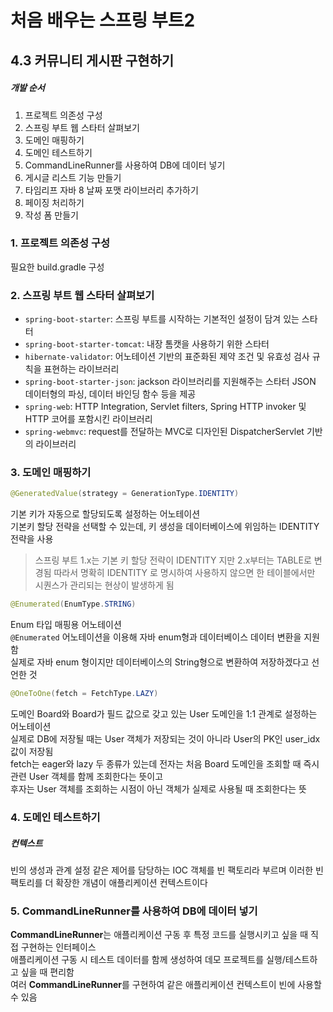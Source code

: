 # 처음 배우는 스프링 부트2
## 4.3 커뮤니티 게시판 구현하기
##### 개발 순서
1. 프로젝트 의존성 구성
2. 스프링 부트 웹 스타터 살펴보기
3. 도메인 매핑하기
4. 도메인 테스트하기
5. CommandLineRunner를 사용하여 DB에 데이터 넣기
6. 게시글 리스트 기능 만들기
7. 타임리프 자바 8 날짜 포맷 라이브러리 추가하기
8. 페이징 처리하기
9. 작성 폼 만들기

### 1. 프로젝트 의존성 구성
필요한 build.gradle 구성

### 2. 스프링 부트 웹 스타터 살펴보기
- `spring-boot-starter`: 스프링 부트를 시작하는 기본적인 설정이 담겨 있는 스타터
- `spring-boot-starter-tomcat`: 내장 톰캣을 사용하기 위한 스타터
- `hibernate-validator`: 어노테이션 기반의 표준화된 제약 조건 및 유효성 검사 규칙을 표현하는 라이브러리
- `spring-boot-starter-json`: jackson 라이브러리를 지원해주는 스타터
  JSON 데이터형의 파싱, 데이터 바인딩 함수 등을 제공
- `spring-web`: HTTP Integration, Servlet filters, Spring HTTP invoker 및 HTTP 코어를 포함시킨 라이브러리
- `spring-webmvc`: request를 전달하는 MVC로 디자인된 DispatcherServlet 기반의 라이브러리

### 3. 도메인 매핑하기
```java
@GeneratedValue(strategy = GenerationType.IDENTITY)
```
기본 키가 자동으로 할당되도록 설정하는 어노테이션  
기본키 할당 전략을 선택할 수 있는데, 키 생성을 데이터베이스에 위임하는 IDENTITY 전략을 사용
> 스프링 부트 1.x는 기본 키 할당 전략이 IDENTITY 지만 2.x부터는 TABLE로 변경됨
> 따라서 명확히 IDENTITY 로 명시하여 사용하지 않으면 한 테이블에서만 시퀀스가 관리되는 현상이 발생하게 됨

```java
@Enumerated(EnumType.STRING)
```
Enum 타입 매핑용 어노테이션  
`@Enumerated` 어노테이션을 이용해 자바 enum형과 데이터베이스 데이터 변환을 지원함  
실제로 자바 enum 형이지만 데이터베이스의 String형으로 변환하여 저장하겠다고 선언한 것

```java
@OneToOne(fetch = FetchType.LAZY)
```
도메인 Board와 Board가 필드 값으로 갖고 있는 User 도메인을 1:1 관계로 설정하는 어노테이션  
실제로 DB에 저장될 때는 User 객체가 저장되는 것이 아니라 User의 PK인 user_idx 값이 저장됨  
fetch는 eager와 lazy 두 종류가 있는데 전자는 처음 Board 도메인을 조회할 때 즉시 관련 User 객체를 함께 조회한다는 뜻이고  
후자는 User 객체를 조회하는 시점이 아닌 객체가 실제로 사용될 때 조회한다는 뜻

### 4. 도메인 테스트하기
##### 컨텍스트
빈의 생성과 관계 설정 같은 제어를 담당하는 IOC 객체를 빈 팩토리라 부르며 이러한 빈 팩토리를 더 확장한 개념이 애플리케이션 컨텍스트이다

### 5. CommandLineRunner를 사용하여 DB에 데이터 넣기
**CommandLineRunner**는 애플리케이션 구동 후 특정 코드를 실행시키고 싶을 때 직접 구현하는 인터페이스  
애플리케이션 구동 시 테스트 데이터를 함께 생성하여 데모 프로젝트를 실행/테스트하고 싶을 때 편리함  
여러 **CommandLineRunner**를 구현하여 같은 애플리케이션 컨텍스트이 빈에 사용할 수 있음